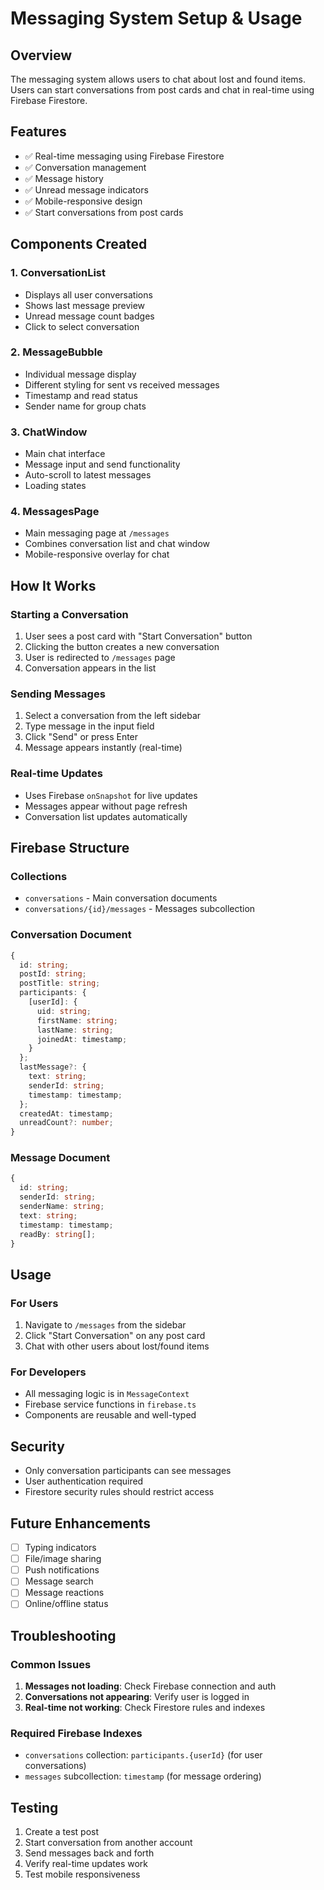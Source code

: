 # Messaging System Setup & Usage

## Overview
The messaging system allows users to chat about lost and found items. Users can start conversations from post cards and chat in real-time using Firebase Firestore.

## Features
- ✅ Real-time messaging using Firebase Firestore
- ✅ Conversation management
- ✅ Message history
- ✅ Unread message indicators
- ✅ Mobile-responsive design
- ✅ Start conversations from post cards

## Components Created

### 1. ConversationList
- Displays all user conversations
- Shows last message preview
- Unread message count badges
- Click to select conversation

### 2. MessageBubble
- Individual message display
- Different styling for sent vs received messages
- Timestamp and read status
- Sender name for group chats

### 3. ChatWindow
- Main chat interface
- Message input and send functionality
- Auto-scroll to latest messages
- Loading states

### 4. MessagesPage
- Main messaging page at `/messages`
- Combines conversation list and chat window
- Mobile-responsive overlay for chat

## How It Works

### Starting a Conversation
1. User sees a post card with "Start Conversation" button
2. Clicking the button creates a new conversation
3. User is redirected to `/messages` page
4. Conversation appears in the list

### Sending Messages
1. Select a conversation from the left sidebar
2. Type message in the input field
3. Click "Send" or press Enter
4. Message appears instantly (real-time)

### Real-time Updates
- Uses Firebase `onSnapshot` for live updates
- Messages appear without page refresh
- Conversation list updates automatically

## Firebase Structure

### Collections
- `conversations` - Main conversation documents
- `conversations/{id}/messages` - Messages subcollection

### Conversation Document
```typescript
{
  id: string;
  postId: string;
  postTitle: string;
  participants: {
    [userId]: {
      uid: string;
      firstName: string;
      lastName: string;
      joinedAt: timestamp;
    }
  };
  lastMessage?: {
    text: string;
    senderId: string;
    timestamp: timestamp;
  };
  createdAt: timestamp;
  unreadCount?: number;
}
```

### Message Document
```typescript
{
  id: string;
  senderId: string;
  senderName: string;
  text: string;
  timestamp: timestamp;
  readBy: string[];
}
```

## Usage

### For Users
1. Navigate to `/messages` from the sidebar
2. Click "Start Conversation" on any post card
3. Chat with other users about lost/found items

### For Developers
- All messaging logic is in `MessageContext`
- Firebase service functions in `firebase.ts`
- Components are reusable and well-typed

## Security
- Only conversation participants can see messages
- User authentication required
- Firestore security rules should restrict access

## Future Enhancements
- [ ] Typing indicators
- [ ] File/image sharing
- [ ] Push notifications
- [ ] Message search
- [ ] Message reactions
- [ ] Online/offline status

## Troubleshooting

### Common Issues
1. **Messages not loading**: Check Firebase connection and auth
2. **Conversations not appearing**: Verify user is logged in
3. **Real-time not working**: Check Firestore rules and indexes

### Required Firebase Indexes
- `conversations` collection: `participants.{userId}` (for user conversations)
- `messages` subcollection: `timestamp` (for message ordering)

## Testing
1. Create a test post
2. Start conversation from another account
3. Send messages back and forth
4. Verify real-time updates work
5. Test mobile responsiveness
